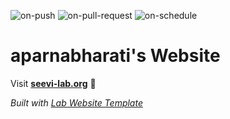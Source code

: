 
  ![on-push](../../actions/workflows/on-push.yaml/badge.svg)
  ![on-pull-request](../../actions/workflows/on-pull-request.yaml/badge.svg)
  ![on-schedule](../../actions/workflows/on-schedule.yaml/badge.svg)

  # aparnabharati's Website

  Visit **[seevi-lab.org](http://seevi-lab.org)** 🚀

  _Built with [Lab Website Template](https://greene-lab.gitbook.io/lab-website-template-docs)_
